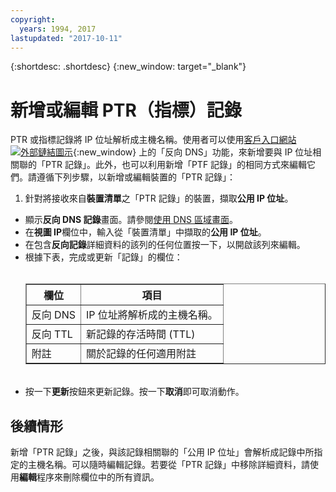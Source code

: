 ```yaml
---
copyright:
  years: 1994, 2017
lastupdated: "2017-10-11"
---
```


{:shortdesc: .shortdesc}
{:new_window: target="_blank"}

# 新增或編輯 PTR（指標）記錄

PTR 或指標記錄將 IP 位址解析成主機名稱。使用者可以使用[客戶入口網站 ![外部鏈結圖示](../../icons/launch-glyph.svg "外部鏈結圖示")](https://control.softlayer.com/){:new_window} 上的「反向 DNS」功能，來新增要與 IP 位址相關聯的「PTR 記錄」。此外，也可以利用新增「PTF 記錄」的相同方式來編輯它們。請遵循下列步驟，以新增或編輯裝置的「PTR 記錄」：

1. 針對將接收來自**裝置清單**之「PTR 記錄」的裝置，擷取**公用 IP 位址**。
* 顯示**反向 DNS 記錄**畫面。請參閱[使用 DNS 區域畫面](use-dns-zones-screen.html)。
* 在**視圖 IP**欄位中，輸入從「裝置清單」中擷取的**公用 IP 位址**。
* 在包含**反向記錄**詳細資料的該列的任何位置按一下，以開啟該列來編輯。
* 根據下表，完成或更新「記錄」的欄位：<br/><br/><table border="1"><tbody><tr><th>欄位</th><th>項目</th></tr><tr><td>反向 DNS</td><td>IP 位址將解析成的主機名稱。</td></tr><tr><td>反向 TTL</td><td>新記錄的存活時間 (TTL)</td></tr><tr><td>附註</td><td>關於記錄的任何適用附註</td></tr></tbody></table><br/>
* 按一下**更新**按鈕來更新記錄。按一下**取消**即可取消動作。

## 後續情形

新增「PTR 記錄」之後，與該記錄相關聯的「公用 IP 位址」會解析成記錄中所指定的主機名稱。可以隨時編輯記錄。若要從「PTR 記錄」中移除詳細資料，請使用**編輯**程序來刪除欄位中的所有資訊。
